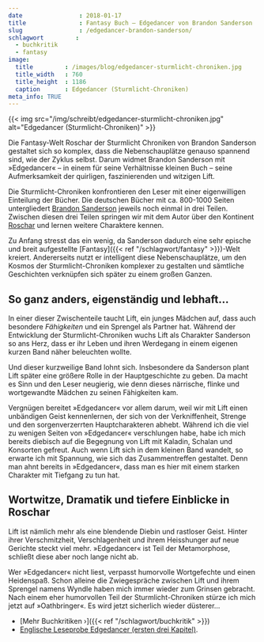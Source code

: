 ```yaml
---
date                : 2018-01-17
title               : Fantasy Buch – Edgedancer von Brandon Sanderson
slug                : /edgedancer-brandon-sanderson/
schlagwort         :
  - buchkritik
  - fantasy
image:
  title         : /images/blog/edgedancer-sturmlicht-chroniken.jpg
  title_width   : 760
  title_height  : 1186
  caption       : Edgedancer (Sturmlicht-Chroniken)
meta_info: TRUE
---
```

{{< img src="/img/schreibt/edgedancer-sturmlicht-chroniken.jpg" alt="Edgedancer (Sturmlicht-Chroniken)" >}}

Die Fantasy-Welt Roschar der Sturmlicht Chroniken von Brandon Sanderson gestaltet sich so komplex, dass die Nebenschauplätze genauso spannend sind, wie der Zyklus selbst. Darum widmet Brandon Sanderson mit »Edgedancer« – in einem für seine Verhältnisse kleinen Buch – seine Aufmerksamkeit der quirligen, faszinierenden und witzigen Lift.
<!--more-->
Die Sturmlicht-Chroniken konfrontieren den Leser mit einer eigenwilligen Einteilung der Bücher. Die deutschen Bücher mit ca. 800-1000 Seiten untergliedert [Brandon Sanderson](https://brandonsanderson.com) jeweils noch einmal in drei Teilen. Zwischen diesen drei Teilen springen wir mit dem Autor über den Kontinent [Roschar](http://stormlightarchive.wikia.com/wiki/Roshar) und lernen weitere Charaktere kennen.

Zu Anfang stresst das ein wenig, da Sanderson dadurch eine sehr epische und breit aufgestellte [Fantasy]({{< ref "/schlagwort/fantasy" >}})-Welt kreiert. Andererseits nutzt er intelligent diese Nebenschauplätze, um den Kosmos der Sturmlicht-Chroniken komplexer zu gestalten und sämtliche Geschichten verknüpfen sich später zu einem großen Ganzen.

## So ganz anders, eigenständig und lebhaft…

In einer dieser Zwischenteile taucht Lift, ein junges Mädchen auf, dass auch besondere *Fähigkeiten* und ein Sprengel als Partner hat. Während der Entwicklung der Sturmlicht-Chroniken wuchs Lift als Charakter Sanderson so ans Herz, dass er ihr Leben und ihren Werdegang in einem eigenen kurzen Band näher beleuchten wollte.

Und dieser kurzweilige Band lohnt sich. Insbesondere da Sanderson plant Lift später eine größere Rolle in der Hauptgeschichte zu geben. Da macht es Sinn und den Leser neugierig, wie denn dieses närrische, flinke und wortgewandte Mädchen zu seinen Fähigkeiten kam.

Vergnügen bereitet »Edgedancer« vor allem darum, weil wir mit Lift einen unbändigen Geist kennenlernen, der sich von der Verkniffenheit, Strenge und den sorgenverzerrten Hauptcharakteren abhebt. Während ich die viel zu wenigen Seiten von »Edgedancer« verschlungen habe, habe ich mich bereits diebisch auf die Begegnung von Lift mit Kaladin, Schalan und Konsorten gefreut. Auch wenn Lift sich in dem kleinen Band wandelt, so erwarte ich mit Spannung, wie sich das Zusammentreffen gestaltet. Denn man ahnt bereits in »Edgedancer«, dass man es hier mit einem starken Charakter mit Tiefgang zu tun hat.

## Wortwitze, Dramatik und tiefere Einblicke in Roschar

Lift ist nämlich mehr als eine blendende Diebin und rastloser Geist. Hinter ihrer Verschmitzheit, Verschlagenheit und ihrem Heisshunger auf neue Gerichte steckt viel mehr. »Edgedancer« ist Teil der Metamorphose, schließt diese aber noch lange nicht ab.

Wer »Edgedancer« nicht liest, verpasst humorvolle Wortgefechte und einen Heidenspaß. Schon alleine die Zwiegespräche zwischen Lift und ihrem Sprengel namens Wyndle haben mich immer wieder zum Grinsen gebracht. Nach einem eher humorvollen Teil der Sturmlicht-Chroniken stürze ich mich jetzt auf »Oathbringer«. Es wird jetzt sicherlich wieder düsterer…

* [Mehr Buchkritiken ›]({{< ref "/schlagwort/buchkritik" >}})
* [Englische Leseprobe Edgedancer (ersten drei Kapitel)](https://www.tor.com/2016/11/21/a-new-stormlight-archive-story-arcanum-unbounded-edgedancer-chapters-1-3/).
